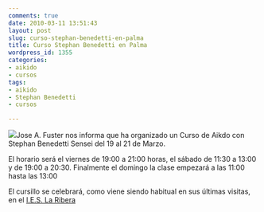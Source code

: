 ```yaml
---
comments: true
date: 2010-03-11 13:51:43
layout: post
slug: curso-stephan-benedetti-en-palma
title: Curso Stephan Benedetti en Palma
wordpress_id: 1355
categories:
- aikido
- cursos
tags:
- aikido
- Stephan Benedetti
- cursos

---
```


[![](http://dl.dropbox.com/u/2747437/img/Curso_Stephan_Benedetti_2010.jpg)](http://dl.dropbox.com/u/2747437/img/Curso_Stephan_Benedetti_2010.jpg)Jose A. Fuster nos informa que ha organizado un Curso de Aikdo con Stephan Benedetti Sensei del 19 al 21 de Marzo.

El horario será el viernes de 19:00 a 21:00 horas, el sábado de 11:30 a 13:00 y de 19:00 a 20:30. Finalmente el domingo la clase empezará a las 11:00 hasta las 13:00

El cursillo se celebrará, como viene siendo habitual en sus últimas visitas, en el [I.E.S. La Ribera](http://maps.google.es/maps?near=Calle+Cabusso,+07610+Palma&geocode=Ce_LURmcjWTbFQIyWwIdW78pACkLHqTYhpaXEjEZtw42kPlHSw&q=La+Ribera&f=l&hl=es&sll=39.532495,2.735982&sspn=0.002954,0.006888&ie=UTF8&ll=39.530335,2.735923&spn=0.001477,0.003444&t=h&z=18)
